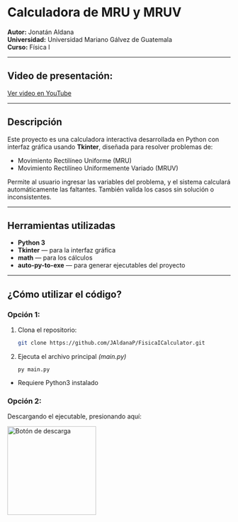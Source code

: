 # Calculadora de MRU y MRUV
**Autor:** Jonatán Aldana  
**Universidad:** Universidad Mariano Gálvez de Guatemala  
**Curso:** Física I  

---
## Video de presentación:

[Ver video en YouTube](https://www.youtube.com/watch?v=q7l80LakF50)

---
## Descripción

Este proyecto es una calculadora interactiva desarrollada en Python con interfaz gráfica usando **Tkinter**, diseñada para resolver problemas de:

* Movimiento Rectilíneo Uniforme (MRU)
* Movimiento Rectilíneo Uniformemente Variado (MRUV)

Permite al usuario ingresar las variables del problema, y el sistema calculará automáticamente las faltantes. También valida los casos sin solución o inconsistentes.

---

## Herramientas utilizadas

- **Python 3**
- **Tkinter** — para la interfaz gráfica
- **math** — para los cálculos
- **auto-py-to-exe** — para generar ejecutables del proyecto

---

## ¿Cómo utilizar el código?
### Opción 1:
1. Clona el repositorio:
   ```bash
   git clone https://github.com/JAldanaP/FisicaICalculator.git
2. Ejecuta el archivo principal _(main.py)_
   ```
   py main.py
   ```
* Requiere Python3 instalado

### Opción 2:
Descargando el ejecutable, presionando aquí:

<a href="https://drive.google.com/file/d/1gUfDIF6_MH3XIU-EHQeaI3GrULvA8PXS/view?usp=sharing">
  <img src="https://cdn.pixabay.com/photo/2016/12/18/13/45/download-1915753_640.png" alt="Botón de descarga" width="200" height="200" />
</a>
